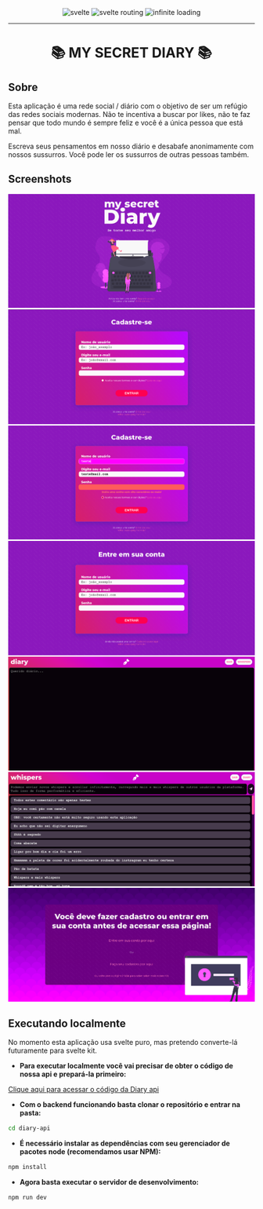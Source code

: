 <div align="center">
  <img src="https://img.shields.io/static/v1?label=&labelColor=7B1FA3&message=svelte&color=7B1FA3&logo=svelte&logoColor=FF94BD&style=for-the-badge" alt="svelte">
  <img src="https://img.shields.io/static/v1?label=&labelColor=7B1FA3&message=routing&color=7B1FA3&logo=svelte&logoColor=FF94BD&style=for-the-badge" alt="svelte routing">
  <img src="https://img.shields.io/static/v1?label=&labelColor=7B1FA3&message=infinite%20loading%20&color=7B1FA3&logo=svelte&logoColor=FF94BD&style=for-the-badge" alt="infinite loading">
</div>
<hr>
<h1 align="center"> 📚 MY SECRET DIARY 📚  </h1>

## Sobre
Esta aplicação é uma rede social / diário com o objetivo de ser um refúgio das redes sociais modernas. Não te incentiva a buscar por likes, não te faz pensar que todo mundo é sempre feliz e você é a única pessoa que está mal.

Escreva seus pensamentos em nosso diário e desabafe anonimamente com nossos sussurros. Você pode ler os sussurros de outras pessoas também.

## Screenshots

<img src="https://raw.githubusercontent.com/devlulcas/diary-front/main/screenshots/homepage.png" alt="homepage">

<img src="https://raw.githubusercontent.com/devlulcas/diary-front/main/screenshots/register.png" alt="register">

<img src="https://raw.githubusercontent.com/devlulcas/diary-front/main/screenshots/register-effects.png" alt="effects">

<img src="https://raw.githubusercontent.com/devlulcas/diary-front/main/screenshots/login.png" alt="login">

<img src="https://raw.githubusercontent.com/devlulcas/diary-front/main/screenshots/diary.png" alt="diary">

<img src="https://raw.githubusercontent.com/devlulcas/diary-front/main/screenshots/whispers.png" alt="whispers">

<img src="https://raw.githubusercontent.com/devlulcas/diary-front/main/screenshots/blocked.png" alt="blocked">

## Executando localmente

No momento esta aplicação usa svelte puro, mas pretendo converte-lá futuramente para svelte kit. 

- **Para executar localmente você vai precisar de obter o código de nossa api e prepará-la primeiro:**

[Clique aqui para acessar o código da Diary api](https://github.com/devlulcas/diary-api)

- **Com o backend funcionando basta clonar o repositório e entrar na pasta:**

```bash
cd diary-api
```

- **É necessário instalar as dependências com seu gerenciador de pacotes node (recomendamos usar NPM):**
```bash
npm install
```

- **Agora basta executar o servidor de desenvolvimento:**
```bash
npm run dev
```

